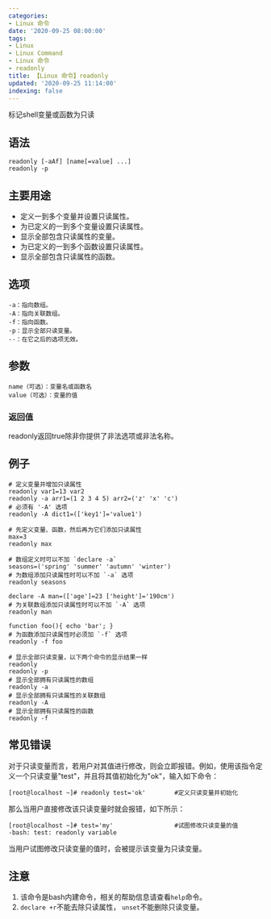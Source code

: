 ```yaml
---
categories:
- Linux 命令
date: '2020-09-25 08:00:00'
tags:
- Linux
- Linux Command
- Linux 命令
- readonly
title: 【Linux 命令】readonly
updated: '2020-09-25 11:14:00'
indexing: false
---
```


标记shell变量或函数为只读

## 语法

```shell
readonly [-aAf] [name[=value] ...]
readonly -p
```

## 主要用途

- 定义一到多个变量并设置只读属性。
- 为已定义的一到多个变量设置只读属性。
- 显示全部包含只读属性的变量。
- 为已定义的一到多个函数设置只读属性。
- 显示全部包含只读属性的函数。

## 选项

```shell
-a：指向数组。
-A：指向关联数组。
-f：指向函数。
-p：显示全部只读变量。
--：在它之后的选项无效。
```

## 参数

```shell
name（可选）：变量名或函数名
value（可选）：变量的值
```

### 返回值

readonly返回true除非你提供了非法选项或非法名称。

## 例子

```shell
# 定义变量并增加只读属性
readonly var1=13 var2
readonly -a arr1=(1 2 3 4 5) arr2=('z' 'x' 'c')
# 必须有 '-A' 选项
readonly -A dict1=(['key1']='value1')
```

```shell
# 先定义变量、函数，然后再为它们添加只读属性
max=3
readonly max

# 数组定义时可以不加 `declare -a`
seasons=('spring' 'summer' 'autumn' 'winter')
# 为数组添加只读属性时可以不加 `-a` 选项
readonly seasons

declare -A man=(['age']=23 ['height']='190cm')
# 为关联数组添加只读属性时可以不加 `-A` 选项
readonly man

function foo(){ echo 'bar'; }
# 为函数添加只读属性时必须加 `-f` 选项
readonly -f foo
```

```shell
# 显示全部只读变量，以下两个命令的显示结果一样
readonly
readonly -p
# 显示全部拥有只读属性的数组
readonly -a
# 显示全部拥有只读属性的关联数组
readonly -A
# 显示全部拥有只读属性的函数
readonly -f
```

## 常见错误

对于只读变量而言，若用户对其值进行修改，则会立即报错。例如，使用该指令定义一个只读变量"test"，并且将其值初始化为"ok"，输入如下命令：

```shell
[root@localhost ~]# readonly test='ok'        #定义只读变量并初始化 
```

那么当用户直接修改该只读变量时就会报错，如下所示：

```shell
[root@localhost ~]# test='my'                 #试图修改只读变量的值
-bash: test: readonly variable
```

当用户试图修改只读变量的值时，会被提示该变量为只读变量。

## 注意

1. 该命令是bash内建命令，相关的帮助信息请查看`help`命令。
2. `declare +r`不能去除只读属性， `unset`不能删除只读变量。

<!-- Linux命令行搜索引擎：https://jaywcjlove.github.io/linux-command/ -->
